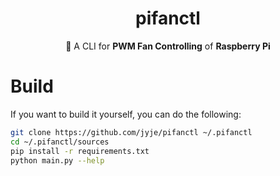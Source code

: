 <div align="center">

# pifanctl
🥧 A CLI for **PWM Fan Controlling** of **Raspberry Pi**

</div>

# Build

If you want to build it yourself, you can do the following:

```sh
git clone https://github.com/jyje/pifanctl ~/.pifanctl
cd ~/.pifanctl/sources
pip install -r requirements.txt
python main.py --help
```
